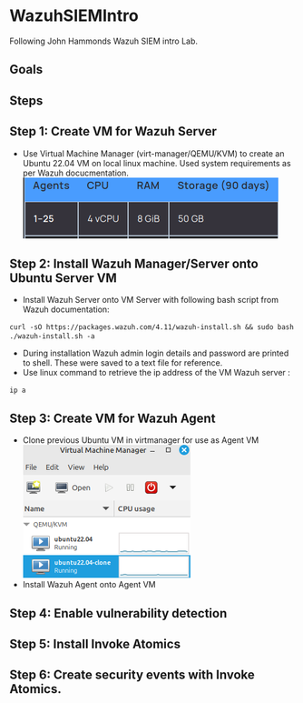 # WazuhSIEMIntro
Following John Hammonds Wazuh SIEM intro Lab.
## Goals
## Steps

## Step 1: Create VM for Wazuh Server
- Use Virtual Machine Manager (virt-manager/QEMU/KVM) to create an Ubuntu 22.04 VM on local linux machine. Used system requirements as per Wazuh docucmentation.
![image](https://github.com/ValidGoodCool/WazuhSIEMIntro/blob/main/WazuhVMReqs.png?raw=true)

## Step 2: Install Wazuh Manager/Server onto Ubuntu Server VM
- Install Wazuh Server onto VM Server with following bash script from Wazuh documentation:
```
curl -sO https://packages.wazuh.com/4.11/wazuh-install.sh && sudo bash ./wazuh-install.sh -a
```
- During installation Wazuh admin login details and password are printed to shell. These were saved to a text file for reference.
- Use linux command to retrieve the ip address of the VM Wazuh server :
```
ip a
 ```

## Step 3: Create VM for Wazuh Agent
-  Clone previous Ubuntu VM in virtmanager for use as Agent VM
![image](https://github.com/ValidGoodCool/WazuhSIEMIntro/blob/main/ClonedVMAgent.png)
-  Install Wazuh Agent onto Agent VM

## Step 4: Enable vulnerability detection
## Step 5: Install Invoke Atomics
## Step 6: Create security events with Invoke Atomics.


